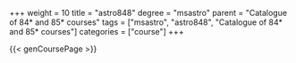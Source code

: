 +++
weight = 10
title = "astro848"
degree = "msastro"
parent = "Catalogue of 84* and 85* courses"
tags = ["msastro", "astro848", "Catalogue of 84* and 85* courses"]
categories = ["course"]
+++

{{< genCoursePage >}}
